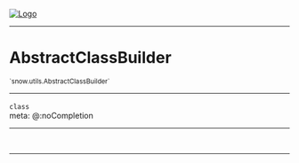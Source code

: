 
[![Logo](../../../images/logo.png)](../../../api/index.html)

---



<h1>AbstractClassBuilder</h1>
<small>`snow.utils.AbstractClassBuilder`</small>



---

`class`
<span class="meta">
<br/>meta: @:noCompletion
</span>


---

&nbsp;
&nbsp;









---

&nbsp;
&nbsp;
&nbsp;
&nbsp;
